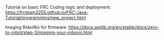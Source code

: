 Tutorial on basic FRC Coding logic and deployment:
https://frcteam3255.github.io/FRC-Java-Tutorial/programming/new_project.html

Imaging RoboRio for firmware:
https://docs.wpilib.org/en/stable/docs/zero-to-robot/step-3/imaging-your-roborio.html
